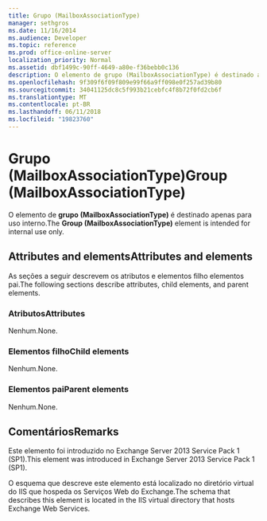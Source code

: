 ```yaml
---
title: Grupo (MailboxAssociationType)
manager: sethgros
ms.date: 11/16/2014
ms.audience: Developer
ms.topic: reference
ms.prod: office-online-server
localization_priority: Normal
ms.assetid: dbf1499c-90ff-4649-a80e-f36bebb0c136
description: O elemento de grupo (MailboxAssociationType) é destinado apenas para uso interno.
ms.openlocfilehash: 9f309f6f09f809e99f66a9ff098e0f257ad39b80
ms.sourcegitcommit: 34041125dc8c5f993b21cebfc4f8b72f0fd2cb6f
ms.translationtype: MT
ms.contentlocale: pt-BR
ms.lasthandoff: 06/11/2018
ms.locfileid: "19823760"
---
```

# <a name="group-mailboxassociationtype"></a><span data-ttu-id="47c60-103">Grupo (MailboxAssociationType)</span><span class="sxs-lookup"><span data-stu-id="47c60-103">Group (MailboxAssociationType)</span></span>

<span data-ttu-id="47c60-104">O elemento de **grupo (MailboxAssociationType)** é destinado apenas para uso interno.</span><span class="sxs-lookup"><span data-stu-id="47c60-104">The **Group (MailboxAssociationType)** element is intended for internal use only.</span></span> 

## <a name="attributes-and-elements"></a><span data-ttu-id="47c60-105">Attributes and elements</span><span class="sxs-lookup"><span data-stu-id="47c60-105">Attributes and elements</span></span>

<span data-ttu-id="47c60-106">As seções a seguir descrevem os atributos e elementos filho elementos pai.</span><span class="sxs-lookup"><span data-stu-id="47c60-106">The following sections describe attributes, child elements, and parent elements.</span></span>
  
### <a name="attributes"></a><span data-ttu-id="47c60-107">Atributos</span><span class="sxs-lookup"><span data-stu-id="47c60-107">Attributes</span></span>

<span data-ttu-id="47c60-108">Nenhum.</span><span class="sxs-lookup"><span data-stu-id="47c60-108">None.</span></span>
  
### <a name="child-elements"></a><span data-ttu-id="47c60-109">Elementos filho</span><span class="sxs-lookup"><span data-stu-id="47c60-109">Child elements</span></span>

<span data-ttu-id="47c60-110">Nenhum.</span><span class="sxs-lookup"><span data-stu-id="47c60-110">None.</span></span>
  
### <a name="parent-elements"></a><span data-ttu-id="47c60-111">Elementos pai</span><span class="sxs-lookup"><span data-stu-id="47c60-111">Parent elements</span></span>

<span data-ttu-id="47c60-112">Nenhum.</span><span class="sxs-lookup"><span data-stu-id="47c60-112">None.</span></span>
  
## <a name="remarks"></a><span data-ttu-id="47c60-113">Comentários</span><span class="sxs-lookup"><span data-stu-id="47c60-113">Remarks</span></span>

<span data-ttu-id="47c60-114">Este elemento foi introduzido no Exchange Server 2013 Service Pack 1 (SP1).</span><span class="sxs-lookup"><span data-stu-id="47c60-114">This element was introduced in Exchange Server 2013 Service Pack 1 (SP1).</span></span>
  
<span data-ttu-id="47c60-115">O esquema que descreve este elemento está localizado no diretório virtual do IIS que hospeda os Serviços Web do Exchange.</span><span class="sxs-lookup"><span data-stu-id="47c60-115">The schema that describes this element is located in the IIS virtual directory that hosts Exchange Web Services.</span></span>
  

